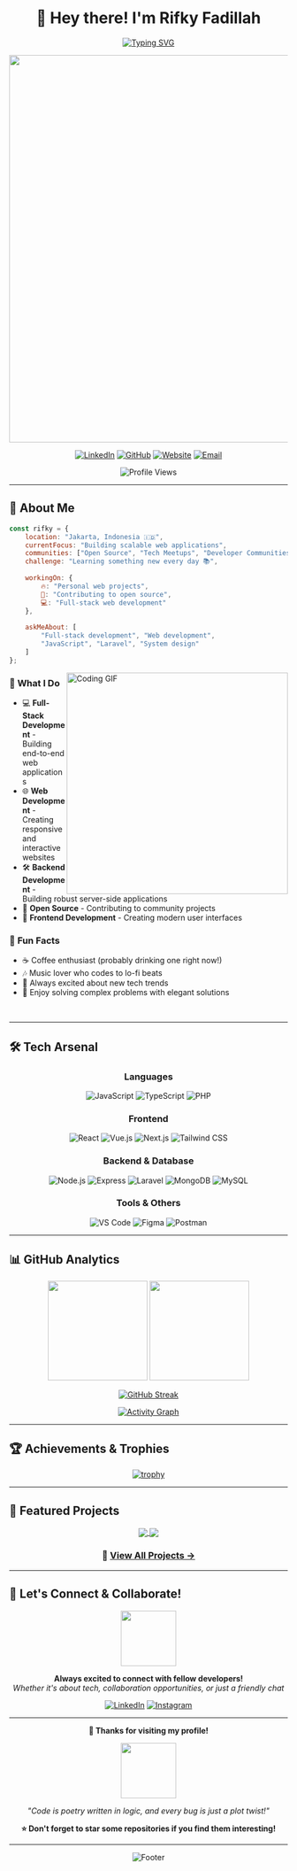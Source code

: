 # <div align="center">👋 Hey there! I'm **Rifky Fadillah**</div>

<div align="center">
  
[![Typing SVG](https://readme-typing-svg.herokuapp.com?font=Fira+Code&weight=500&size=28&pause=1000&color=00D8FF&center=true&vCenter=true&width=600&lines=Full+Stack+Developer+%F0%9F%9A%80;Web+Developer+%F0%9F%8C%90;Open+Source+Contributor+%F0%9F%8C%9F;Problem+Solver+%F0%9F%A7%A9)](https://git.io/typing-svg)

<img src="https://user-images.githubusercontent.com/74038190/212284100-561aa473-3905-4a80-b561-0d28506553ee.gif" width="700">

[![LinkedIn](https://img.shields.io/badge/-LinkedIn-0A66C2?style=for-the-badge&logo=linkedin&logoColor=white&labelColor=0A66C2)](https://www.linkedin.com/in/rifky-fadillah-a53523371/)
[![GitHub](https://img.shields.io/badge/-GitHub-181717?style=for-the-badge&logo=github&logoColor=white&labelColor=181717)](https://github.com/rifkyfadillah404)
[![Website](https://img.shields.io/badge/-Portfolio-FF5722?style=for-the-badge&logo=google-chrome&logoColor=white&labelColor=FF5722)](https://portofolio-web-steel.vercel.app/)
[![Email](https://img.shields.io/badge/-Email-D14836?style=for-the-badge&logo=gmail&logoColor=white&labelColor=D14836)](mailto:rifkyfadillah404@gmail.com)

![Profile Views](https://komarev.com/ghpvc/?username=rifkyfadillah404&color=00D8FF&style=for-the-badge&label=PROFILE+VIEWS)

</div>

---

## 🎯 **About Me**

```javascript
const rifky = {
    location: "Jakarta, Indonesia 🇮🇩",
    currentFocus: "Building scalable web applications",
    communities: ["Open Source", "Tech Meetups", "Developer Communities"],
    challenge: "Learning something new every day 📚",
    
    workingOn: {
        🔥: "Personal web projects",
        🌱: "Contributing to open source",
        💻: "Full-stack web development"
    },
    
    askMeAbout: [
        "Full-stack development", "Web development", 
        "JavaScript", "Laravel", "System design"
    ]
};
```

<img align="right" alt="Coding GIF" width="400" src="https://user-images.githubusercontent.com/74038190/229223263-cf2e4b07-2615-4f87-9c38-e37600f8381a.gif">

### 🚀 **What I Do**
- 💻 **Full-Stack Development** - Building end-to-end web applications
- 🌐 **Web Development** - Creating responsive and interactive websites  
- 🛠️ **Backend Development** - Building robust server-side applications
- 🤝 **Open Source** - Contributing to community projects
- 📱 **Frontend Development** - Creating modern user interfaces

### 🎵 **Fun Facts**
- ☕ Coffee enthusiast (probably drinking one right now!)
- 🎶 Music lover who codes to lo-fi beats
- 🌟 Always excited about new tech trends
- 🧩 Enjoy solving complex problems with elegant solutions

<br clear="both"/>

---

## 🛠️ **Tech Arsenal**

<div align="center">

### **Languages**
![JavaScript](https://img.shields.io/badge/-JavaScript-F7DF1E?style=for-the-badge&logo=javascript&logoColor=black)
![TypeScript](https://img.shields.io/badge/-TypeScript-3178C6?style=for-the-badge&logo=typescript&logoColor=white)
![PHP](https://img.shields.io/badge/-PHP-777BB4?style=for-the-badge&logo=php&logoColor=white)

### **Frontend**
![React](https://img.shields.io/badge/-React-61DAFB?style=for-the-badge&logo=react&logoColor=black)
![Vue.js](https://img.shields.io/badge/-Vue.js-4FC08D?style=for-the-badge&logo=vue.js&logoColor=white)
![Next.js](https://img.shields.io/badge/-Next.js-000000?style=for-the-badge&logo=next.js&logoColor=white)
![Tailwind CSS](https://img.shields.io/badge/-Tailwind_CSS-38B2AC?style=for-the-badge&logo=tailwind-css&logoColor=white)

### **Backend & Database**
![Node.js](https://img.shields.io/badge/-Node.js-339933?style=for-the-badge&logo=node.js&logoColor=white)
![Express](https://img.shields.io/badge/-Express-000000?style=for-the-badge&logo=express&logoColor=white)
![Laravel](https://img.shields.io/badge/-Laravel-FF2D20?style=for-the-badge&logo=laravel&logoColor=white)
![MongoDB](https://img.shields.io/badge/-MongoDB-47A248?style=for-the-badge&logo=mongodb&logoColor=white)
![MySQL](https://img.shields.io/badge/-MySQL-4479A1?style=for-the-badge&logo=mysql&logoColor=white)

### **Tools & Others**
![VS Code](https://img.shields.io/badge/-VS_Code-007ACC?style=for-the-badge&logo=visual-studio-code&logoColor=white)
![Figma](https://img.shields.io/badge/-Figma-F24E1E?style=for-the-badge&logo=figma&logoColor=white)
![Postman](https://img.shields.io/badge/-Postman-FF6C37?style=for-the-badge&logo=postman&logoColor=white)

</div>

---

## 📊 **GitHub Analytics**

<div align="center">
  
<img height="180em" src="https://github-readme-stats.vercel.app/api?username=rifkyfadillah404&show_icons=true&theme=tokyonight&include_all_commits=true&count_private=true&hide_border=true&bg_color=0D1117&title_color=00D8FF&icon_color=00D8FF&text_color=C9D1D9"/>
<img height="180em" src="https://github-readme-stats.vercel.app/api/top-langs/?username=rifkyfadillah404&layout=compact&langs_count=8&theme=tokyonight&hide_border=true&bg_color=0D1117&title_color=00D8FF&text_color=C9D1D9"/>

</div>

<div align="center">
  
[![GitHub Streak](https://streak-stats.demolab.com?user=rifkyfadillah404&theme=tokyonight&hide_border=true&background=0D1117&stroke=00D8FF&ring=00D8FF&fire=FF6B6B&currStreakNum=C9D1D9&sideNums=C9D1D9&currStreakLabel=00D8FF&sideLabels=C9D1D9&dates=C9D1D9)](https://git.io/streak-stats)

</div>

<div align="center">
  
[![Activity Graph](https://github-readme-activity-graph.vercel.app/graph?username=rifkyfadillah404&theme=synthwave&hide_border=true&bg_color=0D1117&color=00D8FF&line=00D8FF&point=C9D1D9)](https://github.com/ashutosh00710/github-readme-activity-graph)

</div>

---

## 🏆 **Achievements & Trophies**

<div align="center">
  
[![trophy](https://github-profile-trophy.vercel.app/?username=rifkyfadillah404&theme=algolia&no-frame=true&no-bg=true&margin-w=4&column=7)](https://github.com/ryo-ma/github-profile-trophy)

</div>

---

## 🌟 **Featured Projects**

<div align="center">

<a href="https://github.com/rifkyfadillah404/spp-sekolah">
  <img align="center" src="https://github-readme-stats.vercel.app/api/pin/?username=rifkyfadillah404&repo=spp-sekolah&theme=tokyonight&hide_border=true&bg_color=0D1117&title_color=00D8FF&icon_color=00D8FF&text_color=C9D1D9" />
</a>
<a href="https://github.com/rifkyfadillah404/sisfo-sarpas-fe">
  <img align="center" src="https://github-readme-stats.vercel.app/api/pin/?username=rifkyfadillah404&repo=sisfo-sarpas-fe&theme=tokyonight&hide_border=true&bg_color=0D1117&title_color=00D8FF&icon_color=00D8FF&text_color=C9D1D9" />
</a>

</div>

<div align="center">
  
### 🔗 **[View All Projects →](https://github.com/rifkyfadillah404?tab=repositories)**

</div>

---

## 🤝 **Let's Connect & Collaborate!**

<div align="center">

<img src="https://user-images.githubusercontent.com/74038190/212284087-bbe7e430-757e-4901-90bf-4cd2ce3e1852.gif" width="100">

**Always excited to connect with fellow developers!**  
*Whether it's about tech, collaboration opportunities, or just a friendly chat*

[![LinkedIn](https://img.shields.io/badge/-Connect_on_LinkedIn-0A66C2?style=for-the-badge&logo=linkedin&logoColor=white)](https://www.linkedin.com/in/rifky-fadillah-a53523371/)
[![Instagram](https://img.shields.io/badge/-Follow_on_Instagram-E4405F?style=for-the-badge&logo=instagram&logoColor=white)](https://instagram.com/mhmdrfkyfdillah)

</div>

---

<div align="center">

**💖 Thanks for visiting my profile!**

<img src="https://user-images.githubusercontent.com/74038190/213910845-af37a709-8995-40d6-be59-724526e3c3d7.gif" width="100">

*"Code is poetry written in logic, and every bug is just a plot twist!"*

**⭐ Don't forget to star some repositories if you find them interesting!**

</div>

---

<div align="center">
  
![Footer](https://capsule-render.vercel.app/api?type=waving&color=gradient&customColorList=6,11,20&height=150&section=footer&text=Happy%20Coding!&fontSize=50&fontColor=fff&animation=twinkling&fontAlignY=75)

</div>

